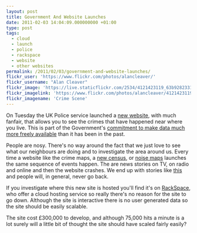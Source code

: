 ```yaml
---
layout: post
title: Government And Website Launches
date: 2011-02-03 14:04:09.000000000 +01:00
type: post
tags:
  - cloud
  - launch
  - police
  - rackspace
  - website
  - other websites
permalink: /2011/02/03/government-and-website-launches/
flickr_user: 'https://www.flickr.com/photos/alancleaver/'
flickr_username: "Alan Cleaver"
flickr_image: 'https://live.staticflickr.com/2534/4121423119_63b9282331_w.jpg'
flickr_imagelink: 'https://www.flickr.com/photos/alancleaver/4121423119/'
flickr_imagename: 'Crime Scene'
---
```

On Tuesday the UK Police service launched a [new website](http://www.police.uk), with much fanfair,
that allows you to see the crimes that have happened near where you live. This is part of the Government's
[commitment to make data much more freely available](http://data.gov.uk/) than it has been in the
past.

People are nosy. There's no way around the fact that we just love to see what our neighbours are doing and to
investigate the area around us. Every time a website like the crime maps, a
[new census](http://www.1901censusonline.com/), or
[noise maps](http://services.defra.gov.uk/wps/portal/noise) launches the same sequence of events
happen. The are news stories on TV, on radio and online and then the website crashes. We end up with stories
like [this](http://www.bbc.co.uk/news/uk-12336381) and people will, in general, never go back.

If you investigate where this new site is hosted you'll find it's on
[RackSpace](http://www.rackspace.co.uk), who offer a cloud hosting service so really there's no
reason for the site to go down. Although the site is interactive there is no user generated data so the site
should be easily scalable.

The site cost £300,000 to develop, and although 75,000 hits a minute is a lot surely will a little bit of
thought the site should have scaled fairly easily?
